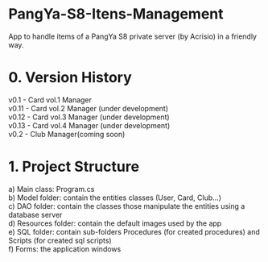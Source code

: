 # PangYa-S8-Itens-Management
App to handle items of a PangYa S8 private server (by Acrisio) in a friendly way.

# 0. Version History
v0.1 - Card vol.1 Manager </br>
v0.11 - Card vol.2 Manager (under development) </br>
v0.12 - Card vol.3 Manager (under development) </br>
v0.13 - Card vol.4 Manager (under development) </br>
v0.2 - Club Manager(coming soon)

# 1. Project Structure
a) Main class: Program.cs </br>
b) Model folder: contain the entities classes (User, Card, Club...) </br>
c) DAO folder: contain the classes those manipulate the entities using a database server </br>
d) Resources folder: contain the default images used by the app </br>
e) SQL folder: contain sub-folders Procedures (for created procedures) and Scripts (for created sql scripts)  </br>
f) Forms: the application windows
